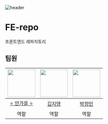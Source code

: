 ![header](https://capsule-render.vercel.app/api?type=waving&color=auto&height=300&section=header&text=FinalProject%20FrontEnd&fontSize=80)

# FE-repo
프론트엔드 레파지토리

## 팀원
|<img src="https://avatars.githubusercontent.com/u/87680906?v=4" width="90">|<img src="https://avatars.githubusercontent.com/u/114228865?v=4" width="90">|<img src="https://avatars.githubusercontent.com/u/107393773?v=4" width="90">|
|:---:|:---:|:---:|
|[⭐️ 안가을 ⭐️](https://github.com/autumnly1007)|[김지영](https://github.com/dreamchach)|[박정민](https://github.com/plou102)|
|역할|역할|역할|
